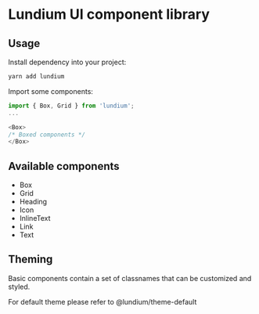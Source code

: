 # Lundium UI component library

## Usage

Install dependency into your project:

```bash
yarn add lundium
```

Import some components:

```javascript
import { Box, Grid } from 'lundium';
...

<Box>
/* Boxed components */
</Box>
```

## Available components

- Box
- Grid
- Heading
- Icon
- InlineText
- Link
- Text

## Theming

Basic components contain a set of classnames that can be customized and styled.

For default theme please refer to @lundium/theme-default
